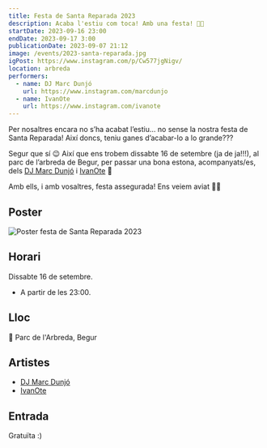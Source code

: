 ```yaml
---
title: Festa de Santa Reparada 2023
description: Acaba l'estiu com toca! Amb una festa! 🌅🎉
startDate: 2023-09-16 23:00
endDate: 2023-09-17 3:00
publicationDate: 2023-09-07 21:12
image: /events/2023-santa-reparada.jpg
igPost: https://www.instagram.com/p/Cw577jgNigv/
location: arbreda
performers:
  - name: DJ Marc Dunjó
    url: https://www.instagram.com/marcdunjo
  - name: IvanOte
    url: https://www.instagram.com/ivanote
---
```


Per nosaltres encara no s’ha acabat l’estiu… no sense la nostra festa de Santa Reparada! Així doncs, teniu ganes d’acabar-lo a lo grande???

Segur que sí 😉 Així que ens trobem dissabte 16 de setembre (ja de ja!!!), al parc de l’arbreda de Begur, per passar una bona estona, acompanyats/es, dels [DJ Marc Dunjó](https://www.instagram.com/marcdunjo) i [IvanOte](https://www.instagram.com/ivanote) 🤩

Amb ells, i amb vosaltres, festa assegurada! Ens veiem aviat 🫶🏽

## Poster

![Poster festa de Santa Reparada 2023](/events/2023-santa-reparada.jpg)

## Horari

Dissabte 16 de setembre.

- A partir de les 23:00.

## Lloc

📍 Parc de l'Arbreda, Begur

## Artistes

- [DJ Marc Dunjó](https://www.instagram.com/marcdunjo)
- [IvanOte](https://www.instagram.com/ivanote)

## Entrada

Gratuïta :)
